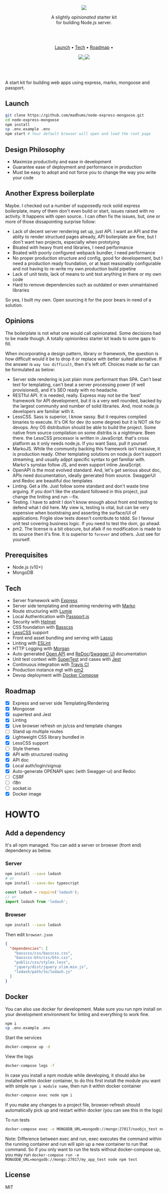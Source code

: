 <p align="center">
  <a href="#"><img src="https://i.ibb.co/VVt0wZb/banner.png" /></a>
</p>

<p align="center">
  A slightly <em>opinionated</em> starter kit <br/>
  for building Node.js server.
</p>
<br/>
<br/>

<p align="center">
  <a href="#launch">Launch</a> •
  <a href="#tech">Tech</a> •
  <a href="#roadmap">Roadmap</a> •
</p>

<p align="center">
  <a href="https://travis-ci.org/hirako2000/hirako-starter-kit">
    <img src="https://travis-ci.org/hirako2000/hirako-starter-kit.svg?branch=master">
  </a>
  <a href="./License.md">
    <img src="https://img.shields.io/npm/l/slate.svg?maxAge=300">
  </a>
</p>

<br/>
<br/>

A start kit for building web apps using express, marko, mongoose and passport.

## Launch

```sh
git clone https://github.com/madhums/node-express-mongoose.git
cd node-express-mongoose
npm install
cp .env.example .env
npm start # Your default browser will open and load the root page
```

## Design Philosophy

- Maximize productivity and ease in development
- Guarantee ease of deployment and performance in production
- Must be easy to adopt and not force you to change the way you write your code

## Another Express boilerplate

Maybe. I checked out a number of supposedly rock solid express boilerplate, many of them don't even build or start, issues raised with no activity. It happens with open source.. I can often fix the issues, but, one or more of those dissapointing surprise follow:

- Lack of decent server rendering set up, just API. I want an API and the ablity to render structued pages already, API boilerplate are fine, but I don't want two projects, especially when prototying
- Bloated with heavy front end libraries, I need performance
- Boated with poorly configured webpack bundler, I need performance
- No proper production structure and config, good for developement, but I need a production ready foundation, or at least reasonably configurable and not having to re-write my own production build pipeline
- Lack of unit tests, lack of means to unit test anything in there or my own code
- Hard to remove dependencies such as outdated or even unmaintained libraries

So yea, I built my own. Open sourcing it for the poor bears in need of a solution.

## Opinions

The boilerplate is not what one would call opinionated. Some decisions had to be made though. A totally opinionless starter kit leads to some gaps to fill.

When incorporating a design pattern, library or framework, the question is how difficult would it be to drop it or replace with better suited alternative. If the answer is `way too difficult`, then it's left off. Choices made so far can be formulated as below:

- Server side rendering is just plain more performant than SPA. Can't beat text for templating, can't beat a server processing power (if well provisioned), and it's SEO ready with no headache.
- RESTful API. It is needed, really. Express may not be the 'best' framework for API development, but it is a very well rounded, backed by the largest community and number of solid libraries. And, most node.js developers are familiar with it.
- LessCSS. Sass is superior, I know sassy. But it requires complied binaries to execute. It's OK for dev (to some degree) but it is NOT ok for devops. Any OS distribution should be able to build the project. Some native from source compilation on some distribs is a nightmare. Been there. the LessCSS processor is written in JavaScript. that's cross platform as it only needs node.js. If you want Sass, pull it yoursef.
- MarkoJS. While the community backing this framework isn't massive, it is production ready. Other templating solutions on node.js don't support streaming, and usually adppt specific syntax to get familiar with. Marko's synstax follow JS, and even support inline JavaScript.
- OpenAPI is the most evolved standard. And, let's get serious about doc, APIs need documentation, ideally generated from source. SwaggerUI and Redoc are beautiful doc templates
- Linting. Get a life. Just follow some standard and don't waste time arguing. If you don't like the standard followed in this project, jsut change the liniting and run --fix.
- Testing. I have to admit I don't know enough about front end testing to defend what I did here. My view is, testing is vital, but can be very expensive when bootstraing and asserting the surface/UI of applications. Frigile slow tests doesn't contribute to tddd. So I favour unit test covering business logic. If you need to test the dom, go ahead.
- pm2. The license is a bit obscure, but afaik if no modification is made to its source then it's fine. It is superior to `forever` and others. Just see for yourself.

## Prerequisites

- Node.js (v10+)
- MongoDB

## Tech

- Server framework with [Express](https://expressjs.com/)
- Server side templating and streaming rendering with [Marko](https://markojs.com/)
- Route structuring with [Lumie](https://github.com/Alex-Levacher/Lumie)
- Local Authentication with [Passport.js](http://www.passportjs.org/)
- Security with [Helmet](https://helmetjs.github.io/)
- CSS foundation with [Basscss](https://basscss.com/)
- [LessCSS](http://lesscss.org/) support
- Front end asset bundling and serving with [Lasso](https://github.com/lasso-js/lasso)
- Linting with [ESLint](https://github.com/eslint/eslint)
- HTTP Logging with [Morgan](https://github.com/expressjs/morgan)
- Auto generated [Open API](https://github.com/OAI/OpenAPI-Specification) and [ReDoc](https://github.com/Redocly/redoc)/[Swagger UI](https://github.com/swagger-api/swagger-ui) documentation
- Unit test context with [SuperTest](https://github.com/visionmedia/supertest) and cases with [Jest](https://github.com/facebook/jest)
- Continuous integration with [Travis CI](https://github.com/travis-ci/travis-ci)
- Production instance mgt with [pm2](https://github.com/Unitech/pm2)
- Devop deployment with [Docker Compose](https://github.com/docker/compose)

## Roadmap

- [x] Express and server side Templating/Rendering
- [x] Mongoose
- [x] supertest and Jest
- [x] Linting
- [x] Live browser refresh on js/css and template changes
- [ ] Stand up multiple routes
- [x] Lightweight CSS library bundled in
- [x] LessCSS support
- [ ] Style themes
- [x] API with structured routing
- [x] API doc
- [x] Local auth/login/signup
- [x] Auto-generate OPENAPI spec (with Swagger-ui) and Redoc
- [ ] CSRF
- [ ] i18n
- [ ] socket.io
- [x] Docker image

# HOWTO

## Add a dependency

It's all npm managed. You can add a server or browser (front end) dependency as below.

### Server

```sh
npm install --save lodash
# or
npm install --save-dev typescript
```

```javascript
const lodash = require('lodash');
// or
import lodash from 'lodash';
```

### Browser

```sh
npm install --save lodash
```

Then edit `browser.json`

```json
{
  "dependencies": [
    "basscss/css/basscss.css",
    "basscss-btn/css/btn.css",
    "public/css/styles.less",
    "jquery/dist/jquery.slim.min.js",
    "lodash/path/to/lodash.js"
  ]
}
```

## Docker

You can also use docker for development. Make sure you run npm install on your development environment for linting and everything to work fine.

```sh
npm i
cp .env.example .env
```

Start the services

```sh
docker-compose up -d
```

View the logs

```sh
docker-compose logs -f
```

In case you install a npm module while developing, it should also be installed within docker container, to do this first install the module you want with simple `npm i module name`, then run it within docker container

```sh
docker-compose exec node npm i
```

If you make any changes to a project file, browser-refresh should automatically pick up and restart within docker (you can see this in the logs)

To run tests

```sh
docker-compose exec -e MONGODB_URL=mongodb://mongo:27017/noobjs_test node npm test
```

Note: Difference between exec and run, exec executes the command within the running container and run will spin up a new container to run that command. So if you only want to run the tests without docker-compose up, you may run `docker-compose run -e MONGODB_URL=mongodb://mongo:27017/my_app_test node npm test`

## License

MIT
